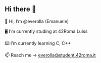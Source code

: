 ## Hi there 👋

👋 Hi, I’m @everolla (Emanuele)

🖥 I’m currently studing at 42Roma Luiss

⌨️ I’m currently learning C, C++

📫 Reach me -> everolla@student.42roma.it


<!--
**everolla/everolla** is a ✨ _special_ ✨ repository because its `README.md` (this file) appears on your GitHub profile.

Here are some ideas to get you started:

- 🔭 I’m currently working on ...
- 🌱 I’m currently learning ...
- 👯 I’m looking to collaborate on ...
- 🤔 I’m looking for help with ...
- 💬 Ask me about ...
- 📫 How to reach me: ...
- 😄 Pronouns: ...
- ⚡ Fun fact: ...
-->
